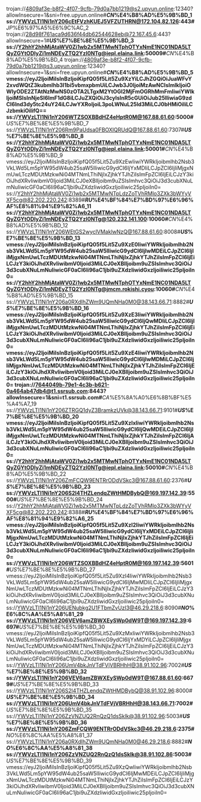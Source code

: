 trojan://4809af3e-b8f2-4f07-9cfb-79d0a7bb1219@s2.upyun.online:12340?allowInsecure=1&sni=free.upyun.online#**_CN_%E4%B8%AD%E5%9B%BD_1
ss://YWVzLTI1Ni1nY206cEtFVzhKUEJ5VFZUTHRN@172.104.82.126:443#**_JP_%E6%97%A5%E6%9C%AC_2
trojan://28d98f761aca9d636f44db62544628eb@72.167.45.6:443?allowInsecure=1#**_US_%E7%BE%8E%E5%9B%BD_3
ss://Y2hhY2hhMjAtaWV0Zi1wb2x5MTMwNTphOTYxNmE1NC01NDA5LTQyZGYtODIyZi1mNDEyZTQ2YzI0NTg@iepl.elaina.link:50009#**_CN_%E4%B8%AD%E5%9B%BD_4
trojan://4809af3e-b8f2-4f07-9cfb-79d0a7bb1219@s3.upyun.online:12340?allowInsecure=1&sni=free.upyun.online#**_CN_%E4%B8%AD%E5%9B%BD_5
vmess://eyJ2IjoiMiIsInBzIjoiKipfQ05f5Lit5Zu9XzYiLCJhZGQiOiJuaWFvY2xvdWQtZ3kubmlhb3l1bi5vbmxpbmUiLCJwb3J0IjoiMzAwNCIsImlkIjoiOWIyODE2ZTAtNzMwNS0zOTA2LTgxM2YtOGI2MjFmOGRhMmFmIiwiYWlkIjoiMSIsInNjeSI6ImF1dG8iLCJuZXQiOiJ3cyIsInR5cGUiOiJub25lIiwiaG9zdCI6Ind3dy5tc24uY24iLCJwYXRoIjoiL3poLWNuL25ld3MiLCJ0bHMiOiIiLCJzbmkiOiIifQ==
ss://YWVzLTI1Ni1nY206WTZSOXBBdHZ4eHptR0M@167.88.61.60:5000#**_US_%E7%BE%8E%E5%9B%BD_7
ss://YWVzLTI1Ni1nY206Rm9PaUdsa0FBOXlQRUdQ@167.88.61.60:7307#**_US_%E7%BE%8E%E5%9B%BD_8
ss://Y2hhY2hhMjAtaWV0Zi1wb2x5MTMwNTphOTYxNmE1NC01NDA5LTQyZGYtODIyZi1mNDEyZTQ2YzI0NTg@iepl.elaina.link:50001#**_CN_%E4%B8%AD%E5%9B%BD_9
vmess://eyJ2IjoiMiIsInBzIjoiKipfQ05f5Lit5Zu9XzEwIiwiYWRkIjoibmlhb2Nsb3VkLWd5Lm5pYW95dW4ub25saW5lIiwicG9ydCI6IjYxMDIiLCJpZCI6IjliMjgxNmUwLTczMDUtMzkwNi04MTNmLThiNjIxZjhkYTJhZiIsImFpZCI6IjEiLCJzY3kiOiJhdXRvIiwibmV0Ijoid3MiLCJ0eXBlIjoibm9uZSIsImhvc3QiOiJ3d3cubXNuLmNuIiwicGF0aCI6Ii96aC1jbi9uZXdzIiwidGxzIjoiIiwic25pIjoiIn0=
ss://Y2hhY2hhMjAtaWV0Zi1wb2x5MTMwNTpLdzZoTVhRMlo3ZXk3bWYyVXF5cg@82.202.220.242:8389#**_RU_%E4%BF%84%E7%BD%97%E6%96%AF%E8%81%94%E9%82%A6_11
ss://Y2hhY2hhMjAtaWV0Zi1wb2x5MTMwNTphOTYxNmE1NC01NDA5LTQyZGYtODIyZi1mNDEyZTQ2YzI0NTg@120.232.141.100:10060#**_CN_%E4%B8%AD%E5%9B%BD_12
ss://YWVzLTI1Ni1nY206WEtGS2wyclVMaklwNzQ@167.88.61.60:8008#**_US_%E7%BE%8E%E5%9B%BD_13
vmess://eyJ2IjoiMiIsInBzIjoiKipfQ05f5Lit5Zu9XzE0IiwiYWRkIjoibmlhb2Nsb3VkLWd5Lm5pYW95dW4ub25saW5lIiwicG9ydCI6IjIwMDEiLCJpZCI6IjliMjgxNmUwLTczMDUtMzkwNi04MTNmLThiNjIxZjhkYTJhZiIsImFpZCI6IjEiLCJzY3kiOiJhdXRvIiwibmV0Ijoid3MiLCJ0eXBlIjoibm9uZSIsImhvc3QiOiJ3d3cubXNuLmNuIiwicGF0aCI6Ii96aC1jbi9uZXdzIiwidGxzIjoiIiwic25pIjoiIn0=
ss://Y2hhY2hhMjAtaWV0Zi1wb2x5MTMwNTphOTYxNmE1NC01NDA5LTQyZGYtODIyZi1mNDEyZTQ2YzI0NTg@jmcm.rokishi.cyou:10060#**_CN_%E4%B8%AD%E5%9B%BD_15
ss://YWVzLTI1Ni1nY206a0RXdlhZWm9UQmNHa0M0@38.143.66.71:8882#**_US_%E7%BE%8E%E5%9B%BD_16
vmess://eyJ2IjoiMiIsInBzIjoiKipfQ05f5Lit5Zu9XzE3IiwiYWRkIjoibmlhb2Nsb3VkLWd5Lm5pYW95dW4ub25saW5lIiwicG9ydCI6IjQwMDIiLCJpZCI6IjliMjgxNmUwLTczMDUtMzkwNi04MTNmLThiNjIxZjhkYTJhZiIsImFpZCI6IjEiLCJzY3kiOiJhdXRvIiwibmV0Ijoid3MiLCJ0eXBlIjoibm9uZSIsImhvc3QiOiJ3d3cubXNuLmNuIiwicGF0aCI6Ii96aC1jbi9uZXdzIiwidGxzIjoiIiwic25pIjoiIn0=
vmess://eyJ2IjoiMiIsInBzIjoiKipfQ05f5Lit5Zu9XzE4IiwiYWRkIjoibmlhb2Nsb3VkLWd5Lm5pYW95dW4ub25saW5lIiwicG9ydCI6IjIwMDMiLCJpZCI6IjliMjgxNmUwLTczMDUtMzkwNi04MTNmLThiNjIxZjhkYTJhZiIsImFpZCI6IjEiLCJzY3kiOiJhdXRvIiwibmV0Ijoid3MiLCJ0eXBlIjoibm9uZSIsImhvc3QiOiJ3d3cubXNuLmNuIiwicGF0aCI6Ii96aC1jbi9uZXdzIiwidGxzIjoiIiwic25pIjoiIn0=
trojan://7644049b-79e1-4c3b-b621-0a464ab47db4@t1.ssrsub.com:8443?allowInsecure=1&sni=t1.ssrsub.com#**_CA_%E5%8A%A0%E6%8B%BF%E5%A4%A7_19
ss://YWVzLTI1Ni1nY206ZTRGQ1dyZ3BramkzUVk@38.143.66.71:9101#**_US_%E7%BE%8E%E5%9B%BD_20
vmess://eyJ2IjoiMiIsInBzIjoiKipfQ05f5Lit5Zu9XzIxIiwiYWRkIjoibmlhb2Nsb3VkLWd5Lm5pYW95dW4ub25saW5lIiwicG9ydCI6IjQwMDEiLCJpZCI6IjliMjgxNmUwLTczMDUtMzkwNi04MTNmLThiNjIxZjhkYTJhZiIsImFpZCI6IjAiLCJzY3kiOiJhdXRvIiwibmV0Ijoid3MiLCJ0eXBlIjoibm9uZSIsImhvc3QiOiJ3d3cubXNuLmNuIiwicGF0aCI6Ii96aC1jbi9uZXdzIiwidGxzIjoiIiwic25pIjoiIn0=
ss://Y2hhY2hhMjAtaWV0Zi1wb2x5MTMwNTphOTYxNmE1NC01NDA5LTQyZGYtODIyZi1mNDEyZTQ2YzI0NTg@iepl.elaina.link:50010#**_CN_%E4%B8%AD%E5%9B%BD_22
ss://YWVzLTI1Ni1nY206ZmFCQW9ENTRrODdVSkc3@167.88.61.60:2376#**_US_%E7%BE%8E%E5%9B%BD_23
ss://YWVzLTI1Ni1nY206S2l4THZLendqZWtHMDBybQ@169.197.142.39:5500#**_US_%E7%BE%8E%E5%9B%BD_24
ss://Y2hhY2hhMjAtaWV0Zi1wb2x5MTMwNTpLdzZoTVhRMlo3ZXk3bWYyVXF5cg@82.202.220.242:8388#**_RU_%E4%BF%84%E7%BD%97%E6%96%AF%E8%81%94%E9%82%A6_25
vmess://eyJ2IjoiMiIsInBzIjoiKipfQ05f5Lit5Zu9XzI2IiwiYWRkIjoibmlhb2Nsb3VkLWd5Lm5pYW95dW4ub25saW5lIiwicG9ydCI6IjYxMDEiLCJpZCI6IjliMjgxNmUwLTczMDUtMzkwNi04MTNmLThiNjIxZjhkYTJhZiIsImFpZCI6IjEiLCJzY3kiOiJhdXRvIiwibmV0Ijoid3MiLCJ0eXBlIjoibm9uZSIsImhvc3QiOiJ3d3cubXNuLmNuIiwicGF0aCI6Ii96aC1jbi9uZXdzIiwidGxzIjoiIiwic25pIjoiIn0=
ss://YWVzLTI1Ni1nY206WTZSOXBBdHZ4eHptR0M@169.197.142.39:5601#**_US_%E7%BE%8E%E5%9B%BD_27
vmess://eyJ2IjoiMiIsInBzIjoiKipfQ05f5Lit5Zu9XzI4IiwiYWRkIjoibmlhb2Nsb3VkLWd5Lm5pYW95dW4ub25saW5lIiwicG9ydCI6IjMwMDIiLCJpZCI6IjliMjgxNmUwLTczMDUtMzkwNi04MTNmLThiNjIxZjhkYTJhZiIsImFpZCI6IjEiLCJzY3kiOiJhdXRvIiwibmV0Ijoid3MiLCJ0eXBlIjoibm9uZSIsImhvc3QiOiJ3d3cubXNuLmNuIiwicGF0aCI6Ii96aC1jbi9uZXdzIiwidGxzIjoiIiwic25pIjoiIn0=
ss://YWVzLTI1Ni1nY206UENubkg2U1FTbmZvUzI3@46.29.218.6:8090#**_NO_%E6%8C%AA%E5%A8%81_29
ss://YWVzLTI1Ni1nY206VEV6amZBWXEySWp0dW9T@169.197.142.39:6697#**_US_%E7%BE%8E%E5%9B%BD_30
vmess://eyJ2IjoiMiIsInBzIjoiKipfQ05f5Lit5Zu9XzMxIiwiYWRkIjoibmlhb2Nsb3VkLWd5Lm5pYW95dW4ub25saW5lIiwicG9ydCI6IjYxMDYiLCJpZCI6IjliMjgxNmUwLTczMDUtMzkwNi04MTNmLThiNjIxZjhkYTJhZiIsImFpZCI6IjEiLCJzY3kiOiJhdXRvIiwibmV0Ijoid3MiLCJ0eXBlIjoibm9uZSIsImhvc3QiOiJ3d3cubXNuLmNuIiwicGF0aCI6Ii96aC1jbi9uZXdzIiwidGxzIjoiIiwic25pIjoiIn0=
ss://YWVzLTI1Ni1nY206UmV4bkJnVTdFVjVBRHhH@38.91.102.96:7002#**_US_%E7%BE%8E%E5%9B%BD_32
ss://YWVzLTI1Ni1nY206VEV6amZBWXEySWp0dW9T@167.88.61.60:6679#**_US_%E7%BE%8E%E5%9B%BD_33
ss://YWVzLTI1Ni1nY206S2l4THZLendqZWtHMDBybQ@38.91.102.96:8000#**_US_%E7%BE%8E%E5%9B%BD_34
ss://YWVzLTI1Ni1nY206UmV4bkJnVTdFVjVBRHhH@38.143.66.71:7002#**_US_%E7%BE%8E%E5%9B%BD_35
ss://YWVzLTI1Ni1nY206ZzVNZUQ2RnQzQ1dsSklk@38.91.102.96:5003#**_US_%E7%BE%8E%E5%9B%BD_36
ss://YWVzLTI1Ni1nY206ZmFCQW9ENTRrODdVSkc3@46.29.218.6:2375#**_NO_%E6%8C%AA%E5%A8%81_37
ss://YWVzLTI1Ni1nY206a0RXdlhZWm9UQmNHa0M0@46.29.218.6:8882#**_NO_%E6%8C%AA%E5%A8%81_38
ss://YWVzLTI1Ni1nY206ZzVNZUQ2RnQzQ1dsSklk@38.91.102.86:5003#**_US_%E7%BE%8E%E5%9B%BD_39
vmess://eyJ2IjoiMiIsInBzIjoiKipfQ05f5Lit5Zu9XzQwIiwiYWRkIjoibmlhb2Nsb3VkLWd5Lm5pYW95dW4ub25saW5lIiwicG9ydCI6IjMwMDEiLCJpZCI6IjliMjgxNmUwLTczMDUtMzkwNi04MTNmLThiNjIxZjhkYTJhZiIsImFpZCI6IjEiLCJzY3kiOiJhdXRvIiwibmV0Ijoid3MiLCJ0eXBlIjoibm9uZSIsImhvc3QiOiJ3d3cubXNuLmNuIiwicGF0aCI6Ii96aC1jbi9uZXdzIiwidGxzIjoiIiwic25pIjoiIn0=
